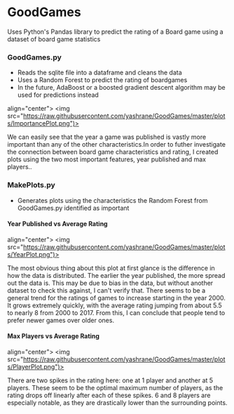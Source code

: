 # GoodGames
Uses Python's Pandas library to predict the rating of a Board game using a dataset of board game statistics



### GoodGames.py
* Reads the sqlite file into a dataframe and cleans the data
* Uses a Random Forest to predict the rating of boardgames 
* In the future, AdaBoost or a boosted gradient descent algorithm may be used for predictions instead

align="center"> 
<img src="https://raw.githubusercontent.com/yashrane/GoodGames/master/plots/ImportancePlot.png")>
</p>

We can easily see that the year a game was published is vastly more important than any of the other characteristics.In order to futher investigate the connection between board game characteristics and rating, I created plots using the two most important features, year published and max players..



### MakePlots.py 
* Generates plots using the characteristics the Random Forest from GoodGames.py identified as important

#### Year Published vs Average Rating

align="center"> 
<img src="https://raw.githubusercontent.com/yashrane/GoodGames/master/plots/YearPlot.png")>
</p>

The most obvious thing about this plot at first glance is the difference in how the data is distributed. The earlier the year published, the more spread out the data is. This may be due to bias in the data, but without another dataset to check this against, I can't verify that.
There seems to be a general trend for the ratings of games to increase starting in the year 2000. It grows extremely quickly, with the average rating jumping from about 5.5 to nearly 8 from 2000 to 2017. From this, I can conclude that people tend to prefer newer games over older ones.



#### Max Players vs Average Rating

align="center"> 
<img src="https://raw.githubusercontent.com/yashrane/GoodGames/master/plots/PlayerPlot.png")>
</p>

There are two spikes in the rating here: one at 1 player and another at 5 players. These seem to be the optimal maximum number of players, as the rating drops off linearly after each of these spikes. 6 and 8 players are especially notable, as they are drastically lower than the surrounding points.
